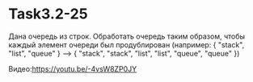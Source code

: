 # Task3.2-25
Дана очередь из строк. Обработать очередь таким образом, чтобы каждый элемент очереди был продублирован (например: { "stack", "list", "queue" } –> { "stack", "stack", "list", "list", "queue", "queue" })

Видео:https://youtu.be/-4vsW8ZP0JY
